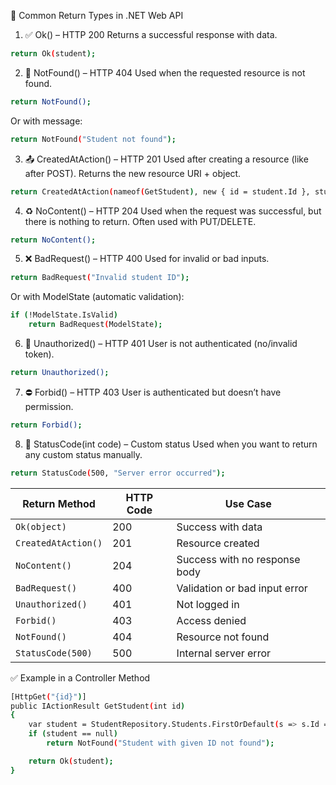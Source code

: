🧾 Common Return Types in .NET Web API

1. ✅ Ok() – HTTP 200
Returns a successful response with data.
```bash
return Ok(student);
```
2. 🚫 NotFound() – HTTP 404
Used when the requested resource is not found.
```bash
return NotFound();
```
Or with message:
```bash
return NotFound("Student not found");

```
3. 📤 CreatedAtAction() – HTTP 201
Used after creating a resource (like after POST). Returns the new resource URI + object.

```bash
return CreatedAtAction(nameof(GetStudent), new { id = student.Id }, student);
```
4. ♻️ NoContent() – HTTP 204
Used when the request was successful, but there is nothing to return. Often used with PUT/DELETE.
```bash
return NoContent();
```
5. ❌ BadRequest() – HTTP 400
Used for invalid or bad inputs.
```bash
return BadRequest("Invalid student ID");
```
Or with ModelState (automatic validation):
```bash
if (!ModelState.IsValid)
    return BadRequest(ModelState);
```
6. 🔐 Unauthorized() – HTTP 401
User is not authenticated (no/invalid token).
```bash
return Unauthorized();

```
7. ⛔ Forbid() – HTTP 403
User is authenticated but doesn’t have permission.
```bash
return Forbid();
```
8. 🧯 StatusCode(int code) – Custom status
Used when you want to return any custom status manually.
```bash
return StatusCode(500, "Server error occurred");

```
| Return Method       | HTTP Code | Use Case                      |
| ------------------- | --------- | ----------------------------- |
| `Ok(object)`        | 200       | Success with data             |
| `CreatedAtAction()` | 201       | Resource created              |
| `NoContent()`       | 204       | Success with no response body |
| `BadRequest()`      | 400       | Validation or bad input error |
| `Unauthorized()`    | 401       | Not logged in                 |
| `Forbid()`          | 403       | Access denied                 |
| `NotFound()`        | 404       | Resource not found            |
| `StatusCode(500)`   | 500       | Internal server error         |

✅ Example in a Controller Method
```bash
[HttpGet("{id}")]
public IActionResult GetStudent(int id)
{
    var student = StudentRepository.Students.FirstOrDefault(s => s.Id == id);
    if (student == null)
        return NotFound("Student with given ID not found");

    return Ok(student);
}

```

